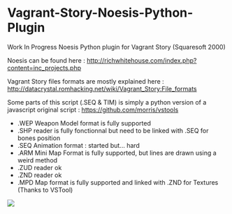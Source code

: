 # Vagrant-Story-Noesis-Python-Plugin

Work In Progress Noesis Python plugin for Vagrant Story (Squaresoft 2000)

Noesis can be found here : http://richwhitehouse.com/index.php?content=inc_projects.php

Vagrant Story files formats are mostly explained here : http://datacrystal.romhacking.net/wiki/Vagrant_Story:File_formats

Some parts of this script (.SEQ & TIM) is simply a python version of a javascript original script : https://github.com/morris/vstools

- .WEP Weapon Model format is fully supported
- .SHP reader is fully fonctionnal but need to be linked with .SEQ for bones position
- .SEQ Animation format : started but... hard
- .ARM Mini Map Format is fully supported, but lines are drawn using a weird method
- .ZUD reader ok
- .ZND reader ok
- .MPD Map format is fully supported and linked with .ZND for Textures (Thanks to VSTool)

<img src="https://github.com/korobetski/Vagrant-Story-Noesis-Python-Plugin/raw/master/The_Rene_Coastroad.jpg"/>
